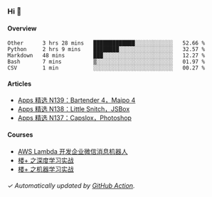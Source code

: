 ### Hi 👋

#### Overview

<!--START_SECTION:waka-->
```text
Other      3 hrs 28 mins   █████████████░░░░░░░░░░░░   52.66 % 
Python     2 hrs 9 mins    ████████░░░░░░░░░░░░░░░░░   32.57 % 
Markdown   48 mins         ███░░░░░░░░░░░░░░░░░░░░░░   12.27 % 
Bash       7 mins          ▒░░░░░░░░░░░░░░░░░░░░░░░░   01.97 % 
CSV        1 min           ░░░░░░░░░░░░░░░░░░░░░░░░░   00.27 % 
```
<!--END_SECTION:waka-->

#### Articles

<!-- BLOG:START -->
- [Apps 精选 N139：Bartender 4，Maipo 4](http://huhuhang.com/post/product-hunt/product-hunt-n139)
- [Apps 精选 N138：Little Snitch，JSBox](http://huhuhang.com/post/product-hunt/product-hunt-n138)
- [Apps 精选 N137：Capslox，Photoshop](http://huhuhang.com/post/product-hunt/product-hunt-n137)
<!-- BLOG:END -->

#### Courses

<!-- SYL:START -->
- [AWS Lambda 开发企业微信消息机器人](https://lanqiao.cn/courses/2868)
- [楼+ 之深度学习实战](https://lanqiao.cn/courses/2617)
- [楼+ 之机器学习实战](https://lanqiao.cn/courses/2616)
<!-- SYL:END -->

###### ✓ Automatically updated by [GitHub Action](https://github.com/huhuhang/huhuhang/actions).
